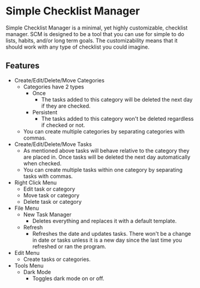 # Simple Checklist Manager
Simple Checklist Manager is a minimal, yet highly customizable, checklist manager. SCM is designed to be a tool that you can use for simple to do lists, habits, and/or long 
term goals. The customizability means that it should work with any type of checklist you could imagine. 

## Features
- Create/Edit/Delete/Move Categories
  - Categories have 2 types
    - Once
      - The tasks added to this category will be deleted the next day if they are checked. 
    - Persistent
      - The tasks added to this category won't be deleted regardless if checked or not. 
  - You can create multiple categories by separating categories with commas.
- Create/Edit/Delete/Move Tasks
  - As mentioned above tasks will behave relative to the category they are placed in. Once tasks will be deleted the next day automatically when checked. 
  - You can create multiple tasks within one category by separating tasks with commas.
- Right Click Menu
  - Edit task or category
  - Move task or category
  - Delete task or category
- File Menu
  - New Task Manager
    - Deletes everything and replaces it with a default template.
  - Refresh
    - Refreshes the date and updates tasks. There won't be a change in date or tasks unless it is a new day since the last time you refreshed or ran the program.
- Edit Menu
  - Create tasks or categories.
- Tools Menu
  - Dark Mode
    - Toggles dark mode on or off.
